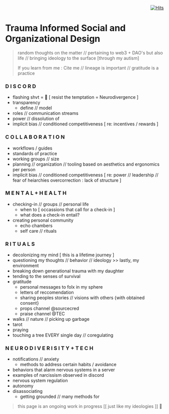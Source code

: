 <div align="right">
  
[![Hits](https://hits.seeyoufarm.com/api/count/incr/badge.svg?url=https%3A%2F%2Fgithub.com%2FUnderground-Railroad%2FmagnificentMammals%2Fblob%2Fmain%2FbrainDump%2FtraumaInformedSocialDesign.md&count_bg=%23F432D8&title_bg=%23555555&icon=macys.svg&icon_color=%23F432D8&title=hits&edge_flat=false)](https://hits.seeyoufarm.com)
  
 </div>
 
# Trauma Informed Social and Organizational Design

> random thoughts on the matter // pertaining to web3 + DAO's but also life // bringing ideology to the surface [through my autism]
>
> If you learn from me : Cite me // lineage is important // gratitude is a practice

### D I S C O R D

+ flashing shvt = 🚫 [ resist the temptation = Neurodivergence ]
+ transparency
  + define // model
+ roles // communication streams
+ power // dissolution of
+ implicit bias // conditioned competitiveness [ re: incentives / rewards ]

### C O L L A B O R A T I O N

+ workflows / guides
+ standards of practice
+ working groups // size
+ planning // organization // tooling based on aesthetics and ergonomics per person
+ implicit bias // conditioned competitiveness [ re: power // leadership // fear of heiarchies overcorrection : lack of structure ]

### M E N T A L + H E A L T H

+ checking-in // groups // personal life
  + when to [ occassions that call for a check-in ]
  + what does a check-in entail?
+ creating personal community
  + echo chambers
  + self care // rituals

### R I T U A L S

+ decolonizing my mind [ this is a lifetime journey ]
+ questioning my thoughts // behavior // ideology >> lastly, my environment
+ breaking down generational trauma with my daughter
+ tending to the senses of survival
+ gratitude
  + personal messages to folx in my sphere
  + letters of reccomendation
  + sharing peoples stories // visions with others {with obtained consent}
  + props channel @sourcecred
  + praise channel @TEC
+ walks // nature // picking up garbage
+ tarot
+ praying
+ touching a tree EVERY single day // coregulating

### N E U R O D I V E R I S I T Y + T E C H

+ notifications // anxiety
  + methods to address certain habits / avoidance
+ behaviors that alarm nervous systems in a server
+ examples of narcissism observed in discord
+ nervous system regulation
+ autonomy
+ disassociating
  + getting grounded // many methods for

> this page is an ongoing work in progress [[ just like my ideologies ]] 🤍
